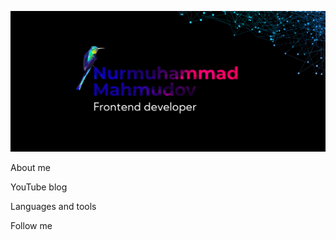 [![Header](https://github.com/mukhammadyn/mukhammadyn/blob/main/assets/github.png)](https://t.me/mukhammadyn)

About me

YouTube blog

Languages and tools

Follow me


